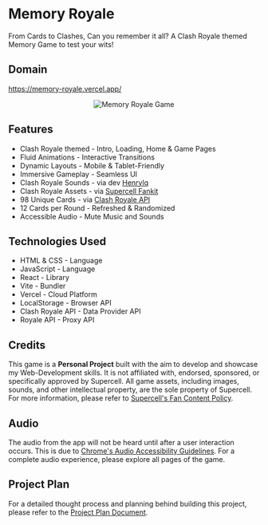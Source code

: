 # Memory Royale

From Cards to Clashes, Can you remember it all? A Clash Royale themed Memory Game to test your wits!

## Domain
https://memory-royale.vercel.app/

<div align="center">
   <img width=auto height=auto src="./public/output.png" alt="Memory Royale Game">
</div>

## Features

- Clash Royale themed - Intro, Loading, Home & Game Pages
- Fluid Animations - Interactive Transitions
- Dynamic Layouts - Mobile & Tablet-Friendly
- Immersive Gameplay - Seamless UI
- Clash Royale Sounds - via dev [Henrylq](https://github.com/Henrylq/Clash-Royale-SFX)
- Clash Royale Assets - via [Supercell Fankit](https://fankit.supercell.com/)
- 98 Unique Cards - via [Clash Royale API](https://developer.clashroyale.com/)
- 12 Cards per Round - Refreshed & Randomized
- Accessible Audio - Mute Music and Sounds

## Technologies Used

- HTML & CSS - Language
- JavaScript - Language
- React - Library
- Vite - Bundler
- Vercel - Cloud Platform
- LocalStorage - Browser API
- Clash Royale API - Data Provider API
- Royale API - Proxy API

## Credits

This game is a **Personal Project** built with the aim to develop and showcase my Web-Development skills. It is not affiliated with, endorsed, sponsored, or specifically approved by Supercell. All game assets, including images, sounds, and other intellectual property, are the sole property of Supercell. For more information, please refer to [Supercell's Fan Content Policy](https://supercell.com/en/fan-content-policy/).

## Audio

The audio from the app will not be heard until after a user interaction occurs. This is due to [Chrome's Audio Accessibility Guidelines](https://developer.chrome.com/blog/autoplay/). For a complete audio experience, please explore all pages of the game.

## Project Plan

For a detailed thought process and planning behind building this project, please refer to the [Project Plan Document](./project-plan.md).
